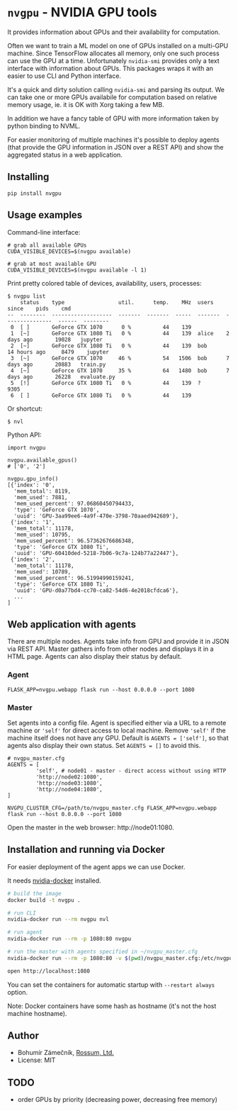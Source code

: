 # `nvgpu` - NVIDIA GPU tools

It provides information about GPUs and their availability for computation.

Often we want to train a ML model on one of GPUs installed on a multi-GPU
machine. Since TensorFlow allocates all memory, only one such process can
use the GPU at a time. Unfortunately `nvidia-smi` provides only a text
interface with information about GPUs. This packages wraps it with an
easier to use CLI and Python interface.

It's a quick and dirty solution calling `nvidia-smi` and parsing its output.
We can take one or more GPUs availabile for computation based on relative
memory usage, ie. it is OK with Xorg taking a few MB.

In addition we have a fancy table of GPU with more information taken by
python binding to NVML.

For easier monitoring of multiple machines it's possible to deploy agents (that
provide the GPU information in JSON over a REST API) and show the aggregated
status in a web application.

## Installing

```
pip install nvgpu
```

## Usage examples

Command-line interface:

```
# grab all available GPUs
CUDA_VISIBLE_DEVICES=$(nvgpu available)

# grab at most available GPU
CUDA_VISIBLE_DEVICES=$(nvgpu available -l 1)
```

Print pretty colored table of devices, availability, users, processes:

```
$ nvgpu list
    status    type                 util.      temp.    MHz  users    since    pids    cmd
--  --------  -------------------  -------  -------  -----  -------  ---------------  ------  --------
 0  [ ]       GeForce GTX 1070      0 %          44    139                          
 1  [~]       GeForce GTX 1080 Ti   0 %          44    139  alice    2 days ago       19028   jupyter
 2  [~]       GeForce GTX 1080 Ti   0 %          44    139  bob      14 hours ago     8479    jupyter
 3  [~]       GeForce GTX 1070     46 %          54   1506  bob      7 days ago       20883   train.py
 4  [~]       GeForce GTX 1070     35 %          64   1480  bob      7 days ago       26228   evaluate.py
 5  [!]       GeForce GTX 1080 Ti   0 %          44    139  ?                         9305
 6  [ ]       GeForce GTX 1080 Ti   0 %          44    139
```

Or shortcut:

```
$ nvl
```

Python API:

```
import nvgpu

nvgpu.available_gpus()
# ['0', '2']

nvgpu.gpu_info()
[{'index': '0',
  'mem_total': 8119,
  'mem_used': 7881,
  'mem_used_percent': 97.06860450794433,
  'type': 'GeForce GTX 1070',
  'uuid': 'GPU-3aa99ee6-4a9f-470e-3798-70aaed942689'},
 {'index': '1',
  'mem_total': 11178,
  'mem_used': 10795,
  'mem_used_percent': 96.57362676686348,
  'type': 'GeForce GTX 1080 Ti',
  'uuid': 'GPU-60410ded-5218-7b06-9c7a-124b77a22447'},
 {'index': '2',
  'mem_total': 11178,
  'mem_used': 10789,
  'mem_used_percent': 96.51994990159241,
  'type': 'GeForce GTX 1080 Ti',
  'uuid': 'GPU-d0a77bd4-cc70-ca82-54d6-4e2018cfdca6'},
  ...
]
```

## Web application with agents

There are multiple nodes. Agents take info from GPU and provide it in JSON via
REST API. Master gathers info from other nodes and displays it in a HTML page.
Agents can also display their status by default.

### Agent

```
FLASK_APP=nvgpu.webapp flask run --host 0.0.0.0 --port 1080
```

### Master

Set agents into a config file. Agent is specified either via a URL to a remote
machine or `'self'` for direct access to local machine. Remove `'self'` if the
machine itself does not have any GPU. Default is `AGENTS = ['self']`, so that
agents also display their own status. Set `AGENTS = []` to avoid this.

```
# nvgpu_master.cfg
AGENTS = [
         'self', # node01 - master - direct access without using HTTP
         'http://node02:1080',
         'http://node03:1080',
         'http://node04:1080',
]
```

```
NVGPU_CLUSTER_CFG=/path/to/nvgpu_master.cfg FLASK_APP=nvgpu.webapp flask run --host 0.0.0.0 --port 1080
```

Open the master in the web browser: http://node01:1080.

## Installation and running via Docker

For easier deployment of the agent apps we can use Docker.

It needs [nvidia-docker](https://github.com/NVIDIA/nvidia-docker) installed.

```bash
# build the image
docker build -t nvgpu .

# run CLI
nvidia-docker run --rm nvgpu nvl

# run agent
nvidia-docker run --rm -p 1080:80 nvgpu

# run the master with agents specified in ~/nvgpu_master.cfg
nvidia-docker run --rm -p 1080:80 -v $(pwd)/nvgpu_master.cfg:/etc/nvgpu.cfg nvgpu

open http://localhost:1080
```

You can set the containers for automatic startup with `--restart always` option.

Note: Docker containers have some hash as hostname (it's not the host machine hostname).

## Author

- Bohumír Zámečník, [Rossum, Ltd.](https://rossum.ai/)
- License: MIT

## TODO

- order GPUs by priority (decreasing power, decreasing free memory)
